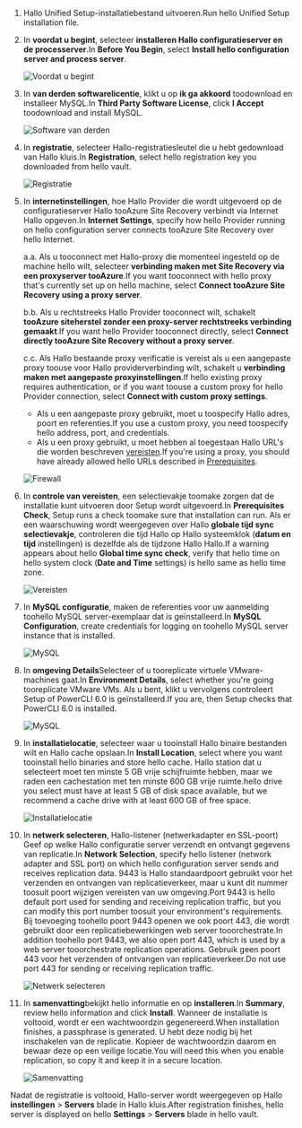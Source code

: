 1. <span data-ttu-id="c9675-101">Hallo Unified Setup-installatiebestand uitvoeren.</span><span class="sxs-lookup"><span data-stu-id="c9675-101">Run hello Unified Setup installation file.</span></span>
2. <span data-ttu-id="c9675-102">In **voordat u begint**, selecteer **installeren Hallo configuratieserver en de processerver**.</span><span class="sxs-lookup"><span data-stu-id="c9675-102">In **Before You Begin**, select **Install hello configuration server and process server**.</span></span>

    ![Voordat u begint](./media/site-recovery-add-configuration-server/combined-wiz1.png)

3. <span data-ttu-id="c9675-104">In **van derden softwarelicentie**, klikt u op **ik ga akkoord** toodownload en installeer MySQL.</span><span class="sxs-lookup"><span data-stu-id="c9675-104">In **Third Party Software License**, click **I Accept** toodownload and install MySQL.</span></span>

    ![Software van derden](./media/site-recovery-add-configuration-server/combined-wiz2.png)
4. <span data-ttu-id="c9675-106">In **registratie**, selecteer Hallo-registratiesleutel die u hebt gedownload van Hallo kluis.</span><span class="sxs-lookup"><span data-stu-id="c9675-106">In **Registration**, select hello registration key you downloaded from hello vault.</span></span>

    ![Registratie](./media/site-recovery-add-configuration-server/combined-wiz3.png)
5. <span data-ttu-id="c9675-108">In **internetinstellingen**, hoe Hallo Provider die wordt uitgevoerd op de configuratieserver Hallo tooAzure Site Recovery verbindt via Internet Hallo opgeven.</span><span class="sxs-lookup"><span data-stu-id="c9675-108">In **Internet Settings**, specify how hello Provider running on hello configuration server connects tooAzure Site Recovery over hello Internet.</span></span>

   <span data-ttu-id="c9675-109">a.</span><span class="sxs-lookup"><span data-stu-id="c9675-109">a.</span></span> <span data-ttu-id="c9675-110">Als u tooconnect met Hallo-proxy die momenteel ingesteld op de machine hello wilt, selecteer **verbinding maken met Site Recovery via een proxyserver tooAzure**.</span><span class="sxs-lookup"><span data-stu-id="c9675-110">If you want tooconnect with hello proxy that's currently set up on hello machine, select **Connect tooAzure Site Recovery using a proxy server**.</span></span>

   <span data-ttu-id="c9675-111">b.</span><span class="sxs-lookup"><span data-stu-id="c9675-111">b.</span></span> <span data-ttu-id="c9675-112">Als u rechtstreeks Hallo Provider tooconnect wilt, schakelt **tooAzure siteherstel zonder een proxy-server rechtstreeks verbinding gemaakt**.</span><span class="sxs-lookup"><span data-stu-id="c9675-112">If you want hello Provider tooconnect directly, select **Connect directly tooAzure Site Recovery without a proxy server**.</span></span>

   <span data-ttu-id="c9675-113">c.</span><span class="sxs-lookup"><span data-stu-id="c9675-113">c.</span></span> <span data-ttu-id="c9675-114">Als Hallo bestaande proxy verificatie is vereist als u een aangepaste proxy toouse voor Hallo providerverbinding wilt, schakelt u **verbinding maken met aangepaste proxyinstellingen**.</span><span class="sxs-lookup"><span data-stu-id="c9675-114">If hello existing proxy requires authentication, or if you want toouse a custom proxy for hello Provider connection, select **Connect with custom proxy settings**.</span></span>

     * <span data-ttu-id="c9675-115">Als u een aangepaste proxy gebruikt, moet u toospecify Hallo adres, poort en referenties.</span><span class="sxs-lookup"><span data-stu-id="c9675-115">If you use a custom proxy, you need toospecify hello address, port, and credentials.</span></span>
     * <span data-ttu-id="c9675-116">Als u een proxy gebruikt, u moet hebben al toegestaan Hallo URL's die worden beschreven [vereisten](#prerequisites).</span><span class="sxs-lookup"><span data-stu-id="c9675-116">If you're using a proxy, you should have already allowed hello URLs described in [Prerequisites](#prerequisites).</span></span>

     ![Firewall](./media/site-recovery-add-configuration-server/combined-wiz4.png)
6. <span data-ttu-id="c9675-118">In **controle van vereisten**, een selectievakje toomake zorgen dat de installatie kunt uitvoeren door Setup wordt uitgevoerd.</span><span class="sxs-lookup"><span data-stu-id="c9675-118">In **Prerequisites Check**, Setup runs a check toomake sure that installation can run.</span></span> <span data-ttu-id="c9675-119">Als er een waarschuwing wordt weergegeven over Hallo **globale tijd sync selectievakje**, controleren die tijd Hallo op Hallo systeemklok (**datum en tijd** instellingen) is dezelfde als de tijdzone Hallo Hallo.</span><span class="sxs-lookup"><span data-stu-id="c9675-119">If a warning appears about hello **Global time sync check**, verify that hello time on hello system clock (**Date and Time** settings) is hello same as hello time zone.</span></span>

    ![Vereisten](./media/site-recovery-add-configuration-server/combined-wiz5.png)
7. <span data-ttu-id="c9675-121">In **MySQL configuratie**, maken de referenties voor uw aanmelding toohello MySQL server-exemplaar dat is geïnstalleerd.</span><span class="sxs-lookup"><span data-stu-id="c9675-121">In **MySQL Configuration**, create credentials for logging on toohello MySQL server instance that is installed.</span></span>

    ![MySQL](./media/site-recovery-add-configuration-server/combined-wiz6.png)
8. <span data-ttu-id="c9675-123">In **omgeving Details**Selecteer of u tooreplicate virtuele VMware-machines gaat.</span><span class="sxs-lookup"><span data-stu-id="c9675-123">In **Environment Details**, select whether you're going tooreplicate VMware VMs.</span></span> <span data-ttu-id="c9675-124">Als u bent, klikt u vervolgens controleert Setup of PowerCLI 6.0 is geïnstalleerd.</span><span class="sxs-lookup"><span data-stu-id="c9675-124">If you are, then Setup checks that PowerCLI 6.0 is installed.</span></span>

    ![MySQL](./media/site-recovery-add-configuration-server/combined-wiz7.png)

9. <span data-ttu-id="c9675-126">In **installatielocatie**, selecteer waar u tooinstall Hallo binaire bestanden wilt en Hallo cache opslaan.</span><span class="sxs-lookup"><span data-stu-id="c9675-126">In **Install Location**, select where you want tooinstall hello binaries and store hello cache.</span></span> <span data-ttu-id="c9675-127">Hallo station dat u selecteert moet ten minste 5 GB vrije schijfruimte hebben, maar we raden een cachestation met ten minste 600 GB vrije ruimte.</span><span class="sxs-lookup"><span data-stu-id="c9675-127">hello drive you select must have at least 5 GB of disk space available, but we recommend a cache drive with at least 600 GB of free space.</span></span>

    ![Installatielocatie](./media/site-recovery-add-configuration-server/combined-wiz8.png)
10. <span data-ttu-id="c9675-129">In **netwerk selecteren**, Hallo-listener (netwerkadapter en SSL-poort) Geef op welke Hallo configuratie server verzendt en ontvangt gegevens van replicatie.</span><span class="sxs-lookup"><span data-stu-id="c9675-129">In **Network Selection**, specify hello listener (network adapter and SSL port) on which hello configuration server sends and receives replication data.</span></span> <span data-ttu-id="c9675-130">9443 is Hallo standaardpoort gebruikt voor het verzenden en ontvangen van replicatieverkeer, maar u kunt dit nummer toosuit poort wijzigen vereisten van uw omgeving.</span><span class="sxs-lookup"><span data-stu-id="c9675-130">Port 9443 is hello default port used for sending and receiving replication traffic, but you can modify this port number toosuit your environment's requirements.</span></span> <span data-ttu-id="c9675-131">Bij toevoeging toohello poort 9443 openen we ook poort 443, die wordt gebruikt door een replicatiebewerkingen web server tooorchestrate.</span><span class="sxs-lookup"><span data-stu-id="c9675-131">In addition toohello port 9443, we also open port 443, which is used by a web server tooorchestrate replication operations.</span></span> <span data-ttu-id="c9675-132">Gebruik geen poort 443 voor het verzenden of ontvangen van replicatieverkeer.</span><span class="sxs-lookup"><span data-stu-id="c9675-132">Do not use port 443 for sending or receiving replication traffic.</span></span>

    ![Netwerk selecteren](./media/site-recovery-add-configuration-server/combined-wiz9.png)


11. <span data-ttu-id="c9675-134">In **samenvatting**bekijkt hello informatie en op **installeren**.</span><span class="sxs-lookup"><span data-stu-id="c9675-134">In **Summary**, review hello information and click **Install**.</span></span> <span data-ttu-id="c9675-135">Wanneer de installatie is voltooid, wordt er een wachtwoordzin gegenereerd.</span><span class="sxs-lookup"><span data-stu-id="c9675-135">When installation finishes, a passphrase is generated.</span></span> <span data-ttu-id="c9675-136">U hebt deze nodig bij het inschakelen van de replicatie. Kopieer de wachtwoordzin daarom en bewaar deze op een veilige locatie.</span><span class="sxs-lookup"><span data-stu-id="c9675-136">You will need this when you enable replication, so copy it and keep it in a secure location.</span></span>

    ![Samenvatting](./media/site-recovery-add-configuration-server/combined-wiz10.png)

<span data-ttu-id="c9675-138">Nadat de registratie is voltooid, Hallo-server wordt weergegeven op Hallo **instellingen** > **Servers** blade in Hallo kluis.</span><span class="sxs-lookup"><span data-stu-id="c9675-138">After registration finishes, hello server is displayed on hello **Settings** > **Servers** blade in hello vault.</span></span>
